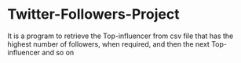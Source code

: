 # Twitter-Followers-Project
It is a program to retrieve the Top-influencer from csv file that has the highest number of followers, when required, and then the next Top-influencer and so on
